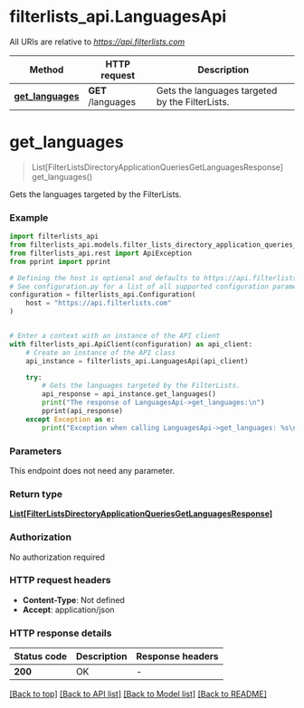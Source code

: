 # filterlists_api.LanguagesApi

All URIs are relative to *https://api.filterlists.com*

Method | HTTP request | Description
------------- | ------------- | -------------
[**get_languages**](LanguagesApi.md#get_languages) | **GET** /languages | Gets the languages targeted by the FilterLists.


# **get_languages**
> List[FilterListsDirectoryApplicationQueriesGetLanguagesResponse] get_languages()

Gets the languages targeted by the FilterLists.

### Example


```python
import filterlists_api
from filterlists_api.models.filter_lists_directory_application_queries_get_languages_response import FilterListsDirectoryApplicationQueriesGetLanguagesResponse
from filterlists_api.rest import ApiException
from pprint import pprint

# Defining the host is optional and defaults to https://api.filterlists.com
# See configuration.py for a list of all supported configuration parameters.
configuration = filterlists_api.Configuration(
    host = "https://api.filterlists.com"
)


# Enter a context with an instance of the API client
with filterlists_api.ApiClient(configuration) as api_client:
    # Create an instance of the API class
    api_instance = filterlists_api.LanguagesApi(api_client)

    try:
        # Gets the languages targeted by the FilterLists.
        api_response = api_instance.get_languages()
        print("The response of LanguagesApi->get_languages:\n")
        pprint(api_response)
    except Exception as e:
        print("Exception when calling LanguagesApi->get_languages: %s\n" % e)
```



### Parameters

This endpoint does not need any parameter.

### Return type

[**List[FilterListsDirectoryApplicationQueriesGetLanguagesResponse]**](FilterListsDirectoryApplicationQueriesGetLanguagesResponse.md)

### Authorization

No authorization required

### HTTP request headers

 - **Content-Type**: Not defined
 - **Accept**: application/json

### HTTP response details

| Status code | Description | Response headers |
|-------------|-------------|------------------|
**200** | OK |  -  |

[[Back to top]](#) [[Back to API list]](../README.md#documentation-for-api-endpoints) [[Back to Model list]](../README.md#documentation-for-models) [[Back to README]](../README.md)

